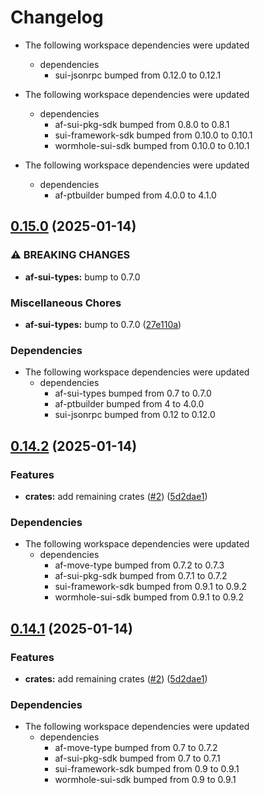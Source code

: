 # Changelog

* The following workspace dependencies were updated
  * dependencies
    * sui-jsonrpc bumped from 0.12.0 to 0.12.1

* The following workspace dependencies were updated
  * dependencies
    * af-sui-pkg-sdk bumped from 0.8.0 to 0.8.1
    * sui-framework-sdk bumped from 0.10.0 to 0.10.1
    * wormhole-sui-sdk bumped from 0.10.0 to 0.10.1

* The following workspace dependencies were updated
  * dependencies
    * af-ptbuilder bumped from 4.0.0 to 4.1.0

## [0.15.0](https://github.com/AftermathFinance/aftermath-sdk-rust/compare/pyth-sui-sdk-v0.14.2...pyth-sui-sdk-v0.15.0) (2025-01-14)


### ⚠ BREAKING CHANGES

* **af-sui-types:** bump to 0.7.0

### Miscellaneous Chores

* **af-sui-types:** bump to 0.7.0 ([27e110a](https://github.com/AftermathFinance/aftermath-sdk-rust/commit/27e110a9455d4a1b9c4d9c1a9e4e0c85728a1e96))


### Dependencies

* The following workspace dependencies were updated
  * dependencies
    * af-sui-types bumped from 0.7 to 0.7.0
    * af-ptbuilder bumped from 4 to 4.0.0
    * sui-jsonrpc bumped from 0.12 to 0.12.0

## [0.14.2](https://github.com/AftermathFinance/aftermath-sdk-rust/compare/pyth-sui-sdk-v0.14.1...pyth-sui-sdk-v0.14.2) (2025-01-14)


### Features

* **crates:** add remaining crates ([#2](https://github.com/AftermathFinance/aftermath-sdk-rust/issues/2)) ([5d2dae1](https://github.com/AftermathFinance/aftermath-sdk-rust/commit/5d2dae1392de8ed6a5af63a0e559bd3416112b35))


### Dependencies

* The following workspace dependencies were updated
  * dependencies
    * af-move-type bumped from 0.7.2 to 0.7.3
    * af-sui-pkg-sdk bumped from 0.7.1 to 0.7.2
    * sui-framework-sdk bumped from 0.9.1 to 0.9.2
    * wormhole-sui-sdk bumped from 0.9.1 to 0.9.2

## [0.14.1](https://github.com/AftermathFinance/aftermath-sdk-rust/compare/pyth-sui-sdk-v0.14.0...pyth-sui-sdk-v0.14.1) (2025-01-14)


### Features

* **crates:** add remaining crates ([#2](https://github.com/AftermathFinance/aftermath-sdk-rust/issues/2)) ([5d2dae1](https://github.com/AftermathFinance/aftermath-sdk-rust/commit/5d2dae1392de8ed6a5af63a0e559bd3416112b35))


### Dependencies

* The following workspace dependencies were updated
  * dependencies
    * af-move-type bumped from 0.7 to 0.7.2
    * af-sui-pkg-sdk bumped from 0.7 to 0.7.1
    * sui-framework-sdk bumped from 0.9 to 0.9.1
    * wormhole-sui-sdk bumped from 0.9 to 0.9.1
